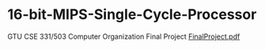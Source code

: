 # 16-bit-MIPS-Single-Cycle-Processor
GTU CSE 331/503  Computer Organization  Final Project
[FinalProject.pdf](https://github.com/tugceyavuz/16-bit-MIPS-Single-Cycle-Processor/files/10745232/FinalProject.pdf)

